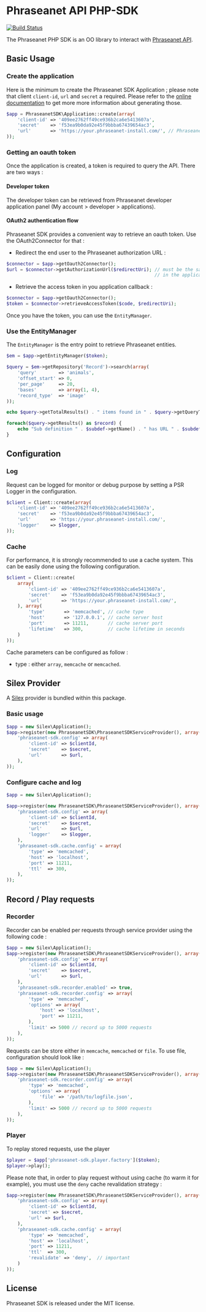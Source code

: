 # Phraseanet API PHP-SDK

[![Build Status](https://secure.travis-ci.org/alchemy-fr/Phraseanet-PHP-SDK.png?branch=master)](http://travis-ci.org/alchemy-fr/Phraseanet-PHP-SDK)

The Phraseanet PHP SDK is an OO library to interact with
[Phraseanet API](https://docs.phraseanet.com/Devel).

## Basic Usage

### Create the application

Here is the minimum to create the Phraseanet SDK Application ; please
note that client `client-id`, `url` and `secret` a required. Please refer to
the [online documentation](https://docs.phraseanet.com/3.7/en/Devel/ApplicationDeveloper.html)
to get more more information about generating those.

```php
$app = PhraseanetSDK\Application::create(array(
    'client-id' => '409ee2762ff49ce936b2ca6e5413607a',
    'secret'    => 'f53ea9b0da92e45f9bbba67439654ac3',
    'url'       => 'https://your.phraseanet-install.com/', // Phraseanet install URI
));
```

### Getting an oauth token

Once the application is created, a token is required to query the API. There are
two ways :

#### Developer token

The developer token can be retrieved from Phraseanet developer application
panel (My account > developer > applications).

#### OAuth2 authentication flow

Phraseanet SDK provides a convenient way to retrieve an oauth token. Use the
OAuth2Connector for that :

- Redirect the end user to the Phraseanet authorization URL :

```php
$connector = $app->getOauth2Connector();
$url = $connector->getAuthorizationUrl($redirectUri); // must be the same as the one declared
                                                      // in the application your created in Phraseanet
```

- Retrieve the access token in you application callback :

```php
$connector = $app->getOauth2Connector();
$token = $connector->retrieveAccessToken($code, $redirectUri);
```

Once you have the token, you can use the `EntityManager`.

### Use the EntityManager

The `EntityManager` is the entry point to retrieve Phraseanet entities.

```php
$em = $app->getEntityManager($token);

$query = $em->getRepository('Record')->search(array(
    'query'        => 'animals',
    'offset_start' => 0,
    'per_page'     => 20,
    'bases'        => array(1, 4),
    'record_type'  => 'image'
));

echo $query->getTotalResults() . " items found in " . $query->getQueryTime() . " seconds\n";

foreach($query->getResults() as $record) {
    echo "Sub definition " . $subdef->getName() . " has URL " . $subdef->getPermalink()->getUrl() . "\n";
}
```

## Configuration

### Log

Request can be logged for monitor or debug purpose by setting a PSR Logger in
the configuration.

```php
$client = Client::create(array(
    'client-id' => '409ee2762ff49ce936b2ca6e5413607a',
    'secret'    => 'f53ea9b0da92e45f9bbba67439654ac3',
    'url'       => 'https://your.phraseanet-install.com/',
    'logger'    => $logger,
));
```

### Cache

For performance, it is strongly recommended to use a cache system. This can be
easily done using the following configuration.

```php
$client = Client::create(
    array(
        'client-id' => '409ee2762ff49ce936b2ca6e5413607a',
        'secret'    => 'f53ea9b0da92e45f9bbba67439654ac3',
        'url'       => 'https://your.phraseanet-install.com/',
    ), array(
        'type'       => 'memcached', // cache type
        'host'       => '127.0.0.1', // cache server host
        'port'       => 11211,       // cache server port
        'lifetime'   => 300,         // cache lifetime in seconds
    )
));
```

Cache parameters can be configured as follow :

 - type : either `array`, `memcache` or `memcached`.

## Silex Provider

A [Silex](http://silex.sensiolabs.org/) provider is bundled within this
package.

### Basic usage

```php
$app = new Silex\Application();
$app->register(new PhraseanetSDK\PhraseanetSDKServiceProvider(), array(
    'phraseanet-sdk.config' => array(
        'client-id' => $clientId,
        'secret'    => $secret,
        'url'       => $url,
    ),
));
```

### Configure cache and log

```php
$app = new Silex\Application();

$app->register(new PhraseanetSDK\PhraseanetSDKServiceProvider(), array(
    'phraseanet-sdk.config' => array(
        'client-id' => $clientId,
        'secret'    => $secret,
        'url'       => $url,
        'logger'    => $logger,
    ),
    'phraseanet-sdk.cache.config' = array(
        'type' => 'memcached',
        'host' => 'localhost',
        'port' => 11211,
        'ttl'  => 300,
    ),
));
```

## Record / Play requests

### Recorder

Recorder can be enabled per requests through service provider using the
following code :

```php
$app = new Silex\Application();
$app->register(new PhraseanetSDK\PhraseanetSDKServiceProvider(), array(
    'phraseanet-sdk.config' => array(
        'client-id' => $clientId,
        'secret'    => $secret,
        'url'       => $url,
    ),
    'phraseanet-sdk.recorder.enabled' => true,
    'phraseanet-sdk.recorder.config' => array(
        'type' => 'memcached',
        'options' => array(
            'host' => 'localhost',
            'port' => 11211,
        ),
        'limit' => 5000 // record up to 5000 requests
    ),
));
```

Requests can be store either in `memcache`, `memcached` or `file`. To use file,
configuration should look like :

```php
$app = new Silex\Application();
$app->register(new PhraseanetSDK\PhraseanetSDKServiceProvider(), array(
    'phraseanet-sdk.recorder.config' => array(
        'type' => 'memcached',
        'options' => array(
            'file' => '/path/to/logfile.json',
        ),
        'limit' => 5000 // record up to 5000 requests
    ),
));
```

### Player

To replay stored requests, use the player

```php
$player = $app['phraseanet-sdk.player.factory']($token);
$player->play();
```

Please note that, in order to play request without using cache (to warm it for
example), you must use the `deny` cache revalidation strategy :

```php
$app->register(new PhraseanetSDK\PhraseanetSDKServiceProvider(), array(
    'phraseanet-sdk.config' => array(
        'client-id' => $clientId,
        'secret' => $secret,
        'url' => $url,
    ),
    'phraseanet-sdk.cache.config' = array(
        'type' => 'memcached',
        'host' => 'localhost',
        'port' => 11211,
        'ttl'  => 300,
        'revalidate' => 'deny',  // important
    )
));
```

## License

Phraseanet SDK is released under the MIT license.
